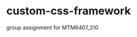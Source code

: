 # custom-css-framework
group assignment for MTM6407_310

<!-- "Installation, usage, and customization instructions must be added to the README file." 

Installation instructions include linking the css file to the html page; usage would be, for example, specifying class names to be used for elements "i.e. add 'card-large' class to be used for large cards, 'small-card' to be used for small cards"  -->